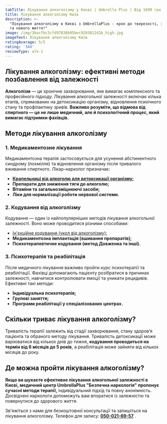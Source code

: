```yaml
---
tabTitle: Лікування алкоголізму у Києві | Umbrella Plus | Від 1699 грн
title: Лікування алкоголізму Київ
description: >-
  "Лікування алкоголізму в Києві з UmbrellaPlus - крок до тверезості, здоров'я
  та нового життя!"
image: /img/3bacfbc3cfd97838b95bec9203812d1b_high.jpg
imageText: Лікування алкоголізму Київ
ratingAvarage: 5/5
rating: '344'
reviewType: alk-1
---
```


## Лікування алкоголізму: ефективні методи позбавлення від залежності

**Алкоголізм** — це хронічне захворювання, яке вимагає комплексного та професійного підходу. Лікування алкогольної залежності включає кілька етапів, спрямованих на детоксикацію організму, відновлення психічного стану та профілактику зривів. **Важливо розуміти, що відмова від спиртного — це не лише медичний, але й психологічний процес, який вимагає підтримки фахівців.**

## Методи лікування алкоголізму

### 1. Медикаментозне лікування

Медикаментозна терапія застосовується для усунення абстинентного синдрому (похмілля) та відновлення організму після тривалого вживання спиртного. Лікар-нарколог призначає:

* **[Крапельниці від  алкоголю для детоксикації організму;](https://umbrella-plus.com.ua/uk/kiev/kapelnica_ot_alkogola_kiev/)**
* **Препарати для зниження тяги до алкоголю;**
* **Вітаміни та загальнозміцнюючі засоби;**
* **Ліки для нормалізації роботи нервової системи.**

### 2. Кодування від алкоголізму

Кодування — один із найпопулярніших методів лікування алкогольної залежності. Воно може проводитися різними способами:

* [Ін'єкційне кодування (укол від алкоголізму);](https://umbrella-plus.com.ua/uk/kiev/kodirovka-ot-alkogolia-kiev-ua/)
* **Медикаментозна імплантація (вшивання препаратів);**
* **Психотерапевтичне кодування (метод Довженка та інші).**

### 3. Психотерапія та реабілітація

Після медичного лікування важливо пройти курс психотерапії та реабілітації. Фахівці допомагають пацієнту розібратися в причинах залежності, навчитися контролювати емоції та уникати рецидивів. Ефективні такі методи:

* **Індивідуальна психотерапія;**
* **Групові заняття;**
* **Програми реабілітації у спеціалізованих центрах.**

## Скільки триває лікування алкоголізму?

Тривалість терапії залежить від стадії захворювання, стану здоров’я пацієнта та обраного методу лікування. Тривалість детоксикації може варіюватися від кількох днів до тижня, **кодування проводиться на термін від 6 місяців до 5 років**, а реабілітація може зайняти від кількох місяців до року.

## Де можна пройти лікування алкоголізму?

**Якщо ви шукаєте ефективне лікування алкогольної залежності в Києві, медичний центр UmbrellaPlus "Безпечна наркологія" пропонує сучасні методи терапії,** індивідуальний підхід та повну анонімність. Досвідчені наркологи допоможуть вам впоратися із залежністю та повернутися до здорового життя.

Зв'яжіться з нами для безкоштовної консультації та запишіться на лікування алкоголізму. Телефон для запису: **[050-021-69-57](tel:0500216957)** .
